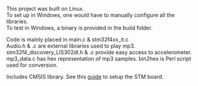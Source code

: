 This project was built on Linux.   
To set up in Windows, one would have to manually configure all the libraries.  
To test in Windows, a binary is provided in the build folder.  


Code is mainly placed in main.c & stm32f4xx_it.c  
Audio.h & .c are external libraries used to play mp3.  
stm32f4_discovery_LIS302dl.h & .c provide easy access to accelerometer.  
mp3_data.c has hex representation of mp3 samples. bin2hex is Perl script used for conversion.  

Includes CMSIS library. See this [guide](https://github.com/free-Runner/STM32f4-Discovery-QuickStart) to setup the STM board.


